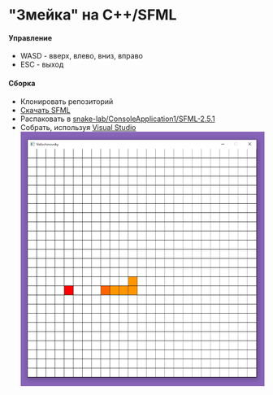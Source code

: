 # "Змейка" на C++/SFML
#### Управление
 - WASD - вверх, влево, вниз, вправо
 - ESC - выход
#### Сборка
 - Клонировать репозиторий
 - [Скачать SFML](https://www.sfml-dev.org/download/sfml/2.5.1/)
 - Распаковать в [snake-lab/ConsoleApplication1/SFML-2.5.1](https://github.com/VoloshinovskiiDaniil/snake-lab/ConsoleApplication1)
 - Собрать, используя [Visual Studio](https://visualstudio.microsoft.com/ru/)
![snake game screenshot](https://github.com/VoloshinovskiiDaniil/snake-lab/blob/main/screenshot.png?raw=true)
